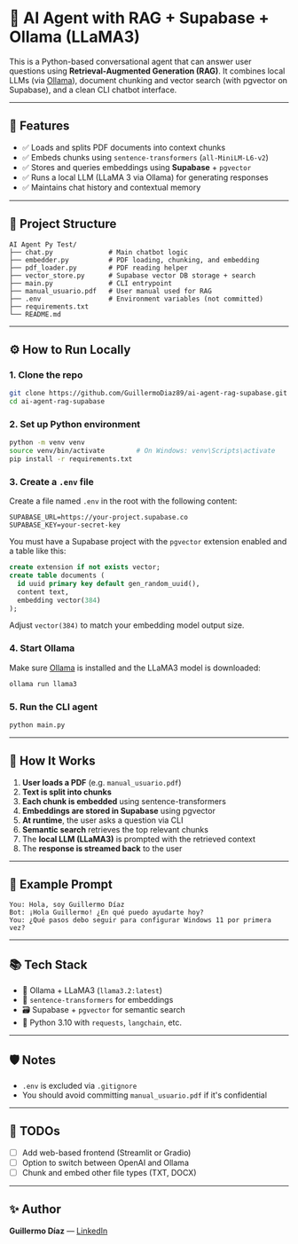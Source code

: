 # 🤖 AI Agent with RAG + Supabase + Ollama (LLaMA3)

This is a Python-based conversational agent that can answer user questions using **Retrieval-Augmented Generation (RAG)**. It combines local LLMs (via [Ollama](https://ollama.com)), document chunking and vector search (with pgvector on Supabase), and a clean CLI chatbot interface.

---

## 🚀 Features

- ✅ Loads and splits PDF documents into context chunks  
- ✅ Embeds chunks using `sentence-transformers` (`all-MiniLM-L6-v2`)  
- ✅ Stores and queries embeddings using **Supabase** + `pgvector`  
- ✅ Runs a local LLM (LLaMA 3 via Ollama) for generating responses  
- ✅ Maintains chat history and contextual memory  

---

## 📁 Project Structure

```
AI Agent Py Test/
├── chat.py              # Main chatbot logic
├── embedder.py          # PDF loading, chunking, and embedding
├── pdf_loader.py        # PDF reading helper
├── vector_store.py      # Supabase vector DB storage + search
├── main.py              # CLI entrypoint
├── manual_usuario.pdf   # User manual used for RAG
├── .env                 # Environment variables (not committed)
├── requirements.txt
└── README.md
```

---

## ⚙️ How to Run Locally

### 1. Clone the repo

```bash
git clone https://github.com/GuillermoDiaz89/ai-agent-rag-supabase.git
cd ai-agent-rag-supabase
```

### 2. Set up Python environment

```bash
python -m venv venv
source venv/bin/activate        # On Windows: venv\Scripts\activate
pip install -r requirements.txt
```

### 3. Create a `.env` file

Create a file named `.env` in the root with the following content:

```
SUPABASE_URL=https://your-project.supabase.co
SUPABASE_KEY=your-secret-key
```

You must have a Supabase project with the `pgvector` extension enabled and a table like this:

```sql
create extension if not exists vector;
create table documents (
  id uuid primary key default gen_random_uuid(),
  content text,
  embedding vector(384)
);
```

Adjust `vector(384)` to match your embedding model output size.

### 4. Start Ollama

Make sure [Ollama](https://ollama.com) is installed and the LLaMA3 model is downloaded:

```bash
ollama run llama3
```

### 5. Run the CLI agent

```bash
python main.py
```

---

## 🧠 How It Works

1. **User loads a PDF** (e.g. `manual_usuario.pdf`)  
2. **Text is split into chunks**  
3. **Each chunk is embedded** using sentence-transformers  
4. **Embeddings are stored in Supabase** using pgvector  
5. **At runtime**, the user asks a question via CLI  
6. **Semantic search** retrieves the top relevant chunks  
7. The **local LLM (LLaMA3)** is prompted with the retrieved context  
8. The **response is streamed back** to the user  

---

## 🧠 Example Prompt

```
You: Hola, soy Guillermo Díaz  
Bot: ¡Hola Guillermo! ¿En qué puedo ayudarte hoy?  
You: ¿Qué pasos debo seguir para configurar Windows 11 por primera vez?  
```

---

## 📚 Tech Stack

- 🧠 Ollama + LLaMA3 (`llama3.2:latest`)  
- 🔎 `sentence-transformers` for embeddings  
- 🗃️ Supabase + `pgvector` for semantic search  
- 🐍 Python 3.10 with `requests`, `langchain`, etc.

---

## 🛡️ Notes

- `.env` is excluded via `.gitignore`  
- You should avoid committing `manual_usuario.pdf` if it's confidential  

---

## 📌 TODOs

- [ ] Add web-based frontend (Streamlit or Gradio)  
- [ ] Option to switch between OpenAI and Ollama  
- [ ] Chunk and embed other file types (TXT, DOCX)

---

## ✨ Author

**Guillermo Díaz** — [LinkedIn](https://www.linkedin.com/in/gdiaza)
